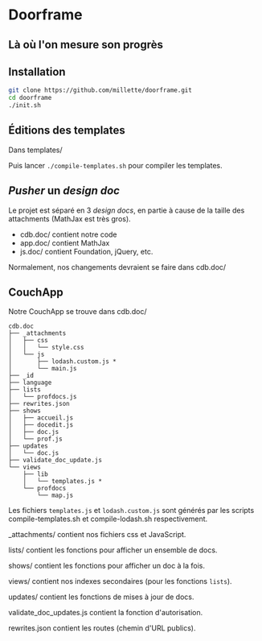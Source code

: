 # Doorframe
## Là où l'on mesure son progrès

## Installation
```sh
git clone https://github.com/millette/doorframe.git
cd doorframe
./init.sh

```

## Éditions des templates
Dans templates/

Puis lancer ```./compile-templates.sh``` pour compiler les templates.

## *Pusher* un *design doc*
Le projet est séparé en 3 *design docs*, en partie à cause de la
taille des attachments (MathJax est très gros).

* cdb.doc/ contient notre code
* app.doc/ contient MathJax
* js.doc/ contient Foundation, jQuery, etc.

Normalement, nos changements devraient se faire dans cdb.doc/

## CouchApp
Notre CouchApp se trouve dans cdb.doc/

```
cdb.doc
├── _attachments
│   ├── css
│   │   └── style.css
│   └── js
│       ├── lodash.custom.js *
│       └── main.js
├── _id
├── language
├── lists
│   └── profdocs.js
├── rewrites.json
├── shows
│   ├── accueil.js
│   ├── docedit.js
│   ├── doc.js
│   └── prof.js
├── updates
│   └── doc.js
├── validate_doc_update.js
└── views
    ├── lib
    │   └── templates.js *
    └── profdocs
        └── map.js
```

Les fichiers ```templates.js``` et ```lodash.custom.js``` sont générés
par les scripts compile-templates.sh et compile-lodash.sh respectivement.

_attachments/ contient nos fichiers css et JavaScript.

lists/ contient les fonctions pour afficher un ensemble de docs.

shows/ contient les fonctions pour afficher un doc à la fois.

views/ contient nos indexes secondaires (pour les fonctions ```lists```).

updates/ contient les fonctions de mises à jour de docs.

validate_doc_updates.js contient la fonction d'autorisation.

rewrites.json contient les routes (chemin d'URL publics).
